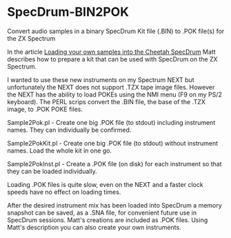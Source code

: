 # SpecDrum-BIN2POK
Convert audio samples in a binary SpecDrum Kit file (.BIN) to .POK file(s) for the ZX Spectrum

In the article [Loading your own samples into the Cheetah SpecDrum](https://m-harrison.org/loading-your-own-samples-into-the-cheetah-specdrum/) Matt describes how to prepare a kit that can be used with SpecDrum on the ZX Spectrum.

I wanted to use these new instruments on my Spectrum NEXT but unfortunately the NEXT does not support .TZX tape image files. However the NEXT has the ability to load POKEs using the NMI menu (F9 on my PS/2 keyboard). The PERL scrips convert the .BIN file, the base of the .TZX image, to .POK POKE files.

Sample2Pok.pl - Create one big .POK file (to stdout) including instrument names. They can individually be confirmed.

Sample2PokKit.pl  - Create one big .POK file (to stdout) without instrument names. Load the whole kit in one go.

Sample2PokInst.pl - Create a .POK file (on disk) for each instrument so that they can be loaded individually.

Loading .POK files is quite slow, even on the NEXT and a faster clock speeds have no effect on loading times. 

After the desired instrument mix has been loaded into SpecDrum a memory snapshot can be saved, as a .SNA file, for convenient future use in SpecDrum sessions.
Matt's creations are included as .POK files. Using Matt's description you can also create your own instruments.

